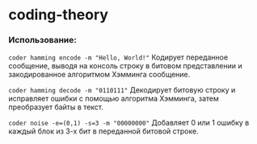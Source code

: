 # coding-theory

### Использование:

`coder hamming encode -m "Hello, World!"`
Кодирует переданное сообщение, выводя на консоль строку в битовом представлении 
и закодированное алгоритмом Хэмминга сообщение. 

`coder hamming decode -m "0110111"`
Декодирует битовую строку и исправляет ошибки с помощью алгоритма Хэмминга, затем 
преобразует байты в текст.

`coder noise -e=(0,1) -s=3 -m "00000000"`
Добавляет 0 или 1 ошибку в каждый блок из 3-х бит в переданной битовой строке.
